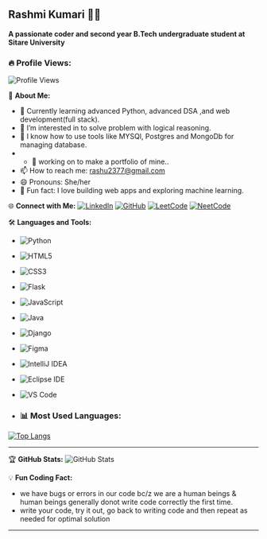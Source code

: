 ## Rashmi Kumari 👩‍💻

**A passionate coder and second year B.Tech undergraduate student at Sitare University**  

### 🔥 Profile Views:
![Profile Views](https://komarev.com/ghpvc/?username=rashu-2375&color=blue&style=flat)

🌟 **About Me:**
- 🔭 Currently learning advanced Python, advanced DSA ,and web development(full stack).
- 👀 I’m interested in to solve problem with logical reasoning.
- 💞️ I know how to use tools like MYSQl, Postgres and MongoDb for managing database.
- - 🌱 working on to make a portfolio of mine..
- 📫 How to reach me: [rashu2377@gmail.com](mailto:rashu2377@gmail.com)
- 😄 Pronouns: She/her
- 🌱 Fun fact: I love building web apps and exploring machine learning.

🌐 **Connect with Me:**
[![LinkedIn](https://img.shields.io/badge/LinkedIn-Connect-blue)](https://www.linkedin.com/in/rashmi-kumari-780b74287/)
[![GitHub](https://img.shields.io/badge/GitHub-Follow-lightgrey)](https://github.com/rashu-2375/)
[![LeetCode](https://img.shields.io/badge/-LeetCode-orange?style=flat&logo=leetcode)](https://leetcode.com/u/rashu2377/)
[![NeetCode](https://img.shields.io/badge/-NeetCode-blueviolet?style=flat&logo=codeforces&logoColor=white)](https://neetcode.io/profile/rashu2377)

🛠 **Languages and Tools:**
- ![Python](https://img.shields.io/badge/Python-3776AB?style=flat&logo=python&logoColor=white)
- ![HTML5](https://img.shields.io/badge/HTML5-E34F26?style=flat&logo=html5&logoColor=white)
- ![CSS3](https://img.shields.io/badge/CSS3-1572B6?style=flat&logo=css3&logoColor=white)
- ![Flask](https://img.shields.io/badge/Flask-000000?style=flat&logo=flask&logoColor=white)
- ![JavaScript](https://img.shields.io/badge/-JavaScript-yellow?style=flat&logo=javascript)
- ![Java](https://img.shields.io/badge/-Java-red?style=flat&logo=java)
- ![Django](https://img.shields.io/badge/-Django-green?style=flat&logo=django)
- ![Figma](https://img.shields.io/badge/-Figma-FF7262?style=flat&logo=figma&logoColor=white)
- ![IntelliJ IDEA](https://img.shields.io/badge/-IntelliJ%20IDEA-000?style=flat&logo=intellijidea&logoColor=white)
- ![Eclipse IDE](https://img.shields.io/badge/-Eclipse%20IDE-2C2255?style=flat&logo=eclipse&logoColor=white)
- ![VS Code](https://img.shields.io/badge/-VS%20Code-007ACC?style=flat&logo=visualstudiocode&logoColor=white)

- ### 📊 Most Used Languages:
[![Top Langs](https://github-readme-stats.vercel.app/api/top-langs/?username=rashu-2375&layout=compact&theme=radical)](https://github.com/anuraghazra/github-readme-stats)

---

🏆 **GitHub Stats:**
![GitHub Stats](https://github-readme-stats.vercel.app/api?username=rashu-2375&show_icons=true&theme=radical)

💡 **Fun Coding Fact:**
- we have bugs or errors in our code bc/z we are a human beings & human beings generally donot write code correctly the first time.
- write your code, try it out, go back to writing code and then repeat as needed for optimal solution

---
